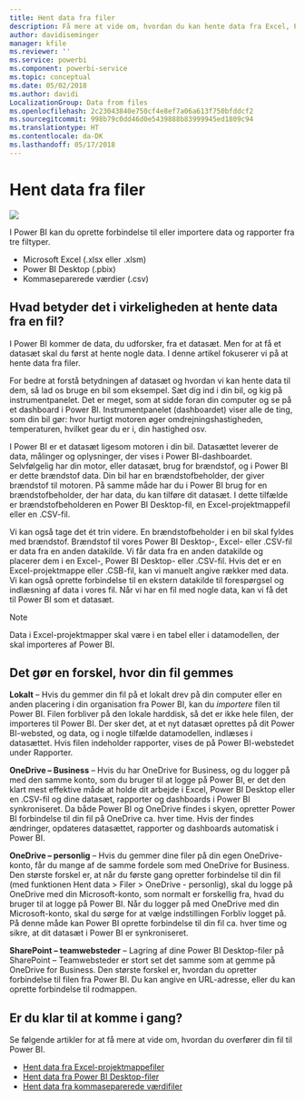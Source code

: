 ```yaml
---
title: Hent data fra filer
description: Få mere at vide om, hvordan du kan hente data fra Excel, Power BI Desktop og CSC-filer til Power BI
author: davidiseminger
manager: kfile
ms.reviewer: ''
ms.service: powerbi
ms.component: powerbi-service
ms.topic: conceptual
ms.date: 05/02/2018
ms.author: davidi
LocalizationGroup: Data from files
ms.openlocfilehash: 2c23043840e750cf4e8ef7a06a613f750bfddcf2
ms.sourcegitcommit: 998b79c0dd46d0e5439888b83999945ed1809c94
ms.translationtype: HT
ms.contentlocale: da-DK
ms.lasthandoff: 05/17/2018
---
```

# <a name="get-data-from-files"></a>Hent data fra filer
![](media/service-get-data-from-files/file_icons.png)

I Power BI kan du oprette forbindelse til eller importere data og rapporter fra tre filtyper.

* Microsoft Excel (.xlsx eller .xlsm)
* Power BI Desktop (.pbix)
* Kommaseparerede værdier (.csv)

## <a name="what-does-get-data-from-a-file-really-mean"></a>Hvad betyder det i virkeligheden at hente data fra en fil?
I Power BI kommer de data, du udforsker, fra et datasæt. Men for at få et datasæt skal du først at hente nogle data. I denne artikel fokuserer vi på at hente data fra filer.

For bedre at forstå betydningen af datasæt og hvordan vi kan hente data til dem, så lad os bruge en bil som eksempel. Sæt dig ind i din bil, og kig på instrumentpanelet. Det er meget, som at sidde foran din computer og se på et dashboard i Power BI. Instrumentpanelet (dashboardet) viser alle de ting, som din bil gør: hvor hurtigt motoren øger omdrejningshastigheden, temperaturen, hvilket gear du er i, din hastighed osv.

I Power BI er et datasæt ligesom motoren i din bil. Datasættet leverer de data, målinger og oplysninger, der vises i Power BI-dashboardet. Selvfølgelig har din motor, eller datasæt, brug for brændstof, og i Power BI er dette brændstof data. Din bil har en brændstofbeholder, der giver brændstof til motoren. På samme måde har du i Power BI brug for en brændstofbeholder, der har data, du kan tilføre dit datasæt. I dette tilfælde er brændstofbeholderen en Power BI Desktop-fil, en Excel-projektmappefil eller en .CSV-fil.

Vi kan også tage det ét trin videre. En brændstofbeholder i en bil skal fyldes med brændstof. Brændstof til vores Power BI Desktop-, Excel- eller .CSV-fil er data fra en anden datakilde. Vi får data fra en anden datakilde og placerer dem i en Excel-, Power BI Desktop- eller .CSV-fil. Hvis det er en Excel-projektmappe eller .CSB-fil, kan vi manuelt angive rækker med data. Vi kan også oprette forbindelse til en ekstern datakilde til forespørgsel og indlæsning af data i vores fil. Når vi har en fil med nogle data, kan vi få det til Power BI som et datasæt.

> [!NOTE]
> Data i Excel-projektmapper skal være i en tabel eller i datamodellen, der skal importeres af Power BI.
> 
> 

## <a name="where-your-file-is-saved-makes-a-difference"></a>Det gør en forskel, hvor din fil gemmes
**Lokalt** – Hvis du gemmer din fil på et lokalt drev på din computer eller en anden placering i din organisation fra Power BI, kan du *importere* filen til Power BI. Filen forbliver på den lokale harddisk, så det er ikke hele filen, der importeres til Power BI. Der sker det, at et nyt datasæt oprettes på dit Power BI-websted, og data, og i nogle tilfælde datamodellen, indlæses i datasættet. Hvis filen indeholder rapporter, vises de på Power BI-webstedet under Rapporter.

**OneDrive – Business** – Hvis du har OneDrive for Business, og du logger på med den samme konto, som du bruger til at logge på Power BI, er det den klart mest effektive måde at holde dit arbejde i Excel, Power BI Desktop eller en .CSV-fil og dine datasæt, rapporter og dashboards i Power BI synkroniseret. Da både Power BI og OneDrive findes i skyen, opretter Power BI forbindelse til din fil på OneDrive ca. hver time. Hvis der findes ændringer, opdateres datasættet, rapporter og dashboards automatisk i Power BI.

**OneDrive – personlig** – Hvis du gemmer dine filer på din egen OneDrive-konto, får du mange af de samme fordele som med OneDrive for Business. Den største forskel er, at når du første gang opretter forbindelse til din fil (med funktionen Hent data > Filer > OneDrive - personlig), skal du logge på OneDrive med din Microsoft-konto, som normalt er forskellig fra, hvad du bruger til at logge på Power BI. Når du logger på med OneDrive med din Microsoft-konto, skal du sørge for at vælge indstillingen Forbliv logget på. På denne måde kan Power BI oprette forbindelse til din fil ca. hver time og sikre, at dit datasæt i Power BI er synkroniseret.

**SharePoint – teamwebsteder** – Lagring af dine Power BI Desktop-filer på SharePoint – Teamwebsteder er stort set det samme som at gemme på OneDrive for Business. Den største forskel er, hvordan du opretter forbindelse til filen fra Power BI. Du kan angive en URL-adresse, eller du kan oprette forbindelse til rodmappen.

## <a name="ready-to-get-started"></a>Er du klar til at komme i gang?
Se følgende artikler for at få mere at vide om, hvordan du overfører din fil til Power BI.

* [Hent data fra Excel-projektmappefiler](service-excel-workbook-files.md)
* [Hent data fra Power BI Desktop-filer](service-desktop-files.md)
* [Hent data fra kommaseparerede værdifiler](service-comma-separated-value-files.md)

